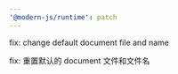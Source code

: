 ```yaml
---
'@modern-js/runtime': patch
---
```


fix: change default document file and name

fix: 重置默认的 document 文件和文件名
